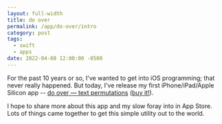 ```yaml
---
layout: full-width
title: do over
permalink: /app/do-over/intro
category: post
tags:
  - swift
  - apps
date: 2022-04-08 12:00:00 -0500
---
```


For the past 10 years or so, I've wanted to get into iOS programming; that never really happened. But today, I've release my first iPhone/iPad/Apple Silicon app -- [do over — text permutations](https://do-over.app) ([buy it!][app link]).

I hope to share more about this app and my slow foray into in App Store. Lots of things came together to get this simple utility out to the world.

[app link]: https://apps.apple.com/us/app/do-over-text-permutations/id1618131760
